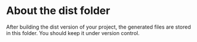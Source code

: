 # About the dist folder
After building the dist version of your project, the generated files are stored in this folder. You should keep it under version control.
